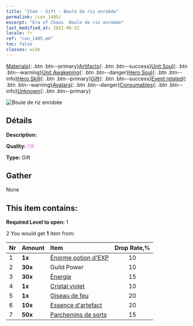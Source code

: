 ```yaml
---
title: "Item - Gift - Boule de riz enrobée"
permalink: /con_1485/
excerpt: "Era of Chaos  Boule de riz enrobée"
last_modified_at: 2021-06-22
locale: fr
ref: "con_1485.md"
toc: false
classes: wide
---
```

 [Materials](/ItemsFR/){: .btn .btn--primary}[Artifacts](/ItemsFR/Artifacts/){: .btn .btn--success}[Unit Soul](/ItemsFR/UnitSoul/){: .btn .btn--warning}[Unit Awakening](/ItemsFR/UnitAwakening/){: .btn .btn--danger}[Hero Soul](/ItemsFR/HeroSoul/){: .btn .btn--info}[Hero Skill](/ItemsFR/HeroSkill/){: .btn .btn--primary}[Gift](/ItemsFR/Gift/){: .btn .btn--success}[Event related](/ItemsFR/Events/){: .btn .btn--warning}[Avatars](/ItemsFR/Avatars/){: .btn .btn--danger}[Consumables](/ItemsFR/Consumables/){: .btn .btn--info}[Unknown](/ItemsFR/Unknown/){: .btn .btn--primary}

 ![Boule de riz enrobée](/images/t/i_907099.png)

## Détails
 **Description:** 

 **Quality:** <span style="color: #DA70D6">OK</span>

 **Type:** Gift

## Gather

  None

## This item contains:

 **Required Level to open:** 1

 2 You would get **1** item  from:

  | Nr | Amount |     Item    | Drop Rate,% |
  |:---|:-------|:------------|:---------:|
  | 1 |  **1x** | [Énorme potion d'EXP](/ItemsFR/con_703/) | 10 | 
  | 2 |  **30x** | Guild Power | 10 | 
  | 3 |  **30x** | [Énergie](/ItemsFR/con_900/) | 15 | 
  | 4 |  **1x** | [Cristal violet](/ItemsFR/con_720/) | 10 | 
  | 5 |  **1x** | [Oiseau de feu](/ItemsFR/unt_268/) | 20 | 
  | 6 |  **10x** | [Essence d'artefact](/ItemsFR/con_905/) | 20 | 
  | 7 |  **50x** | [Parchemins de sorts](/ItemsFR/con_694/) | 15 | 
